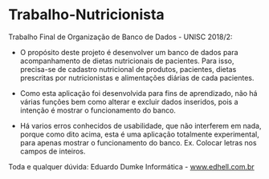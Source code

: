 # Trabalho-Nutricionista
Trabalho Final de Organização de Banco de Dados - UNISC 2018/2:

* O  propósito  deste  projeto  é  desenvolver  um  banco  de  dados  para  acompanhamento  de  dietas nutricionais de pacientes. Para isso, precisa-se de cadastro nutricional de produtos, pacientes, dietas prescritas por nutricionistas e alimentações diárias de cada pacientes.

* Como esta aplicação foi desenvolvida para fins de aprendizado, não há várias funções bem como alterar e excluir dados inseridos, pois a intenção é mostrar o funcionamento do banco.

* Há varios erros conhecidos de usabilidade, que não interferem em nada, porque como dito acima, esta é uma aplicação totalmente experimental, para apenas mostrar o funcionamento do banco.
Ex. Colocar letras nos campos de inteiros.

Toda e qualquer dúvida:
Eduardo Dumke Informática - www.edhell.com.br
